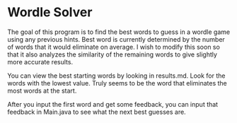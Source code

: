 # Wordle Solver
The goal of this program is to find the best words to guess in a wordle game using any previous hints.
Best word is currently determined by the number of words that it would eliminate on average.
I wish to modify this soon so that it also analyzes the similarity of the remaining words to give slightly more accurate results.

You can view the best starting words by looking in results.md. Look for the words with the lowest value. Truly seems to be the word that eliminates the most words at the start.

After you input the first word and get some feedback, you can input that feedback in Main.java to see what the next best guesses are.
